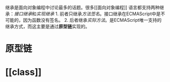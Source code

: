 继承是面向对象编程中讨论最多的话题。很多[[面向对象编程]] 语言都支持两种继承：*接口继承*和*实现继承*
	1. 前者只继承*方法签名*。接口继承在ECMAScript中是不可能的，因为函数没有签名。
	2. 后者继承*实际方法*。是ECMAScript唯一支持的继承方式，而这主要是通过**原型链**实现的。

# 原型链

# [[class]] 
